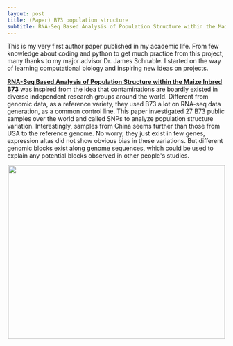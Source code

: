 ```yaml
---
layout: post
title: (Paper) B73 population structure
subtitle: RNA-Seq Based Analysis of Population Structure within the Maize Inbred B73
---
```


This is my very first author paper published in my academic life. From few knowledge about coding and python to get much practice from this project, many thanks to my major advisor Dr. James Schnable. I started on the way of learning computational biology and inspiring new ideas on projects.

[**RNA-Seq Based Analysis of Population Structure within the Maize Inbred B73**](http://journals.plos.org/plosone/article?id=10.1371/journal.pone.0157942) was inspired from the idea that contaminations are boardly existed in diverse independent research groups around the world. Different from genomic data, as a reference variety, they used B73 a lot on RNA-seq data generation, as a common control line. This paper investigated 27 B73 public samples over the world and called SNPs to analyze population structure variation. Interestingly, samples from China seems further than those from USA to the reference genome. No worry, they just exist in few genes, expression altas did not show obvious bias in these variations. But different genomic blocks exist along genome sequences, which could be used to explain any potential blocks observed in other people's studies. 

<p align="center">
  <img width="500" height="400" src="https://i.imgur.com/SKIOH8U.png">
</p>
